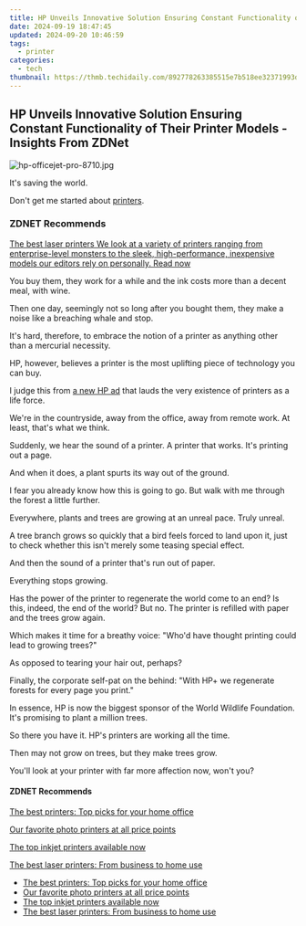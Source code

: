 ```yaml
---
title: HP Unveils Innovative Solution Ensuring Constant Functionality of Their Printer Models - Insights From ZDNet
date: 2024-09-19 18:47:45
updated: 2024-09-20 10:46:59
tags:
  - printer
categories:
  - tech
thumbnail: https://thmb.techidaily.com/892778263385515e7b518ee32371993d4538db30fcfa28225c01631f4b2e459e.jpg
---
```


## HP Unveils Innovative Solution Ensuring Constant Functionality of Their Printer Models - Insights From ZDNet

![hp-officejet-pro-8710.jpg](https://www.zdnet.com/a/img/resize/037afeb5248b7ffe1295a83da43e9d9c7d129a87/2020/08/28/12b43c3e-420f-4890-be81-91bfcee7e798/hp-officejet-pro-8710.jpg?auto=webp&width=1280)

It's saving the world.

Don't get me started about [printers](https://www.zdnet.com/topic/printers/).

### **ZDNET** Recommends

[The best laser printers We look at a variety of printers ranging from enterprise-level monsters to the sleek, high-performance, inexpensive models our editors rely on personally.  Read now](https://www.zdnet.com/article/best-laser-printer/)

You buy them, they work for a while and the ink costs more than a decent meal, with wine.

Then one day, seemingly not so long after you bought them, they make a noise like a breaching whale and stop. 

It's hard, therefore, to embrace the notion of a printer as anything other than a mercurial necessity.

HP, however, believes a printer is the most uplifting piece of technology you can buy. 

I judge this from [a new HP ad](https://www.youtube.com/watch?v=2aK2mjXEi0o) that lauds the very existence of printers as a life force.

We're in the countryside, away from the office, away from remote work. At least, that's what we think.

Suddenly, we hear the sound of a printer. A printer that works. It's printing out a page.

And when it does, a plant spurts its way out of the ground.

I fear you already know how this is going to go. But walk with me through the forest a little further.

Everywhere, plants and trees are growing at an unreal pace. Truly unreal.

A tree branch grows so quickly that a bird feels forced to land upon it, just to check whether this isn't merely some teasing special effect.

And then the sound of a printer that's run out of paper.

Everything stops growing. 

Has the power of the printer to regenerate the world come to an end? Is this, indeed, the end of the world? But no. The printer is refilled with paper and the trees grow again. 

Which makes it time for a breathy voice: "Who'd have thought printing could lead to growing trees?" 

As opposed to tearing your hair out, perhaps?

Finally, the corporate self-pat on the behind: "With HP+ we regenerate forests for every page you print."

In essence, HP is now the biggest sponsor of the World Wildlife Foundation. It's promising to plant a million trees. 

So there you have it. HP's printers are working all the time.

Then may not grow on trees, but they make trees grow.

You'll look at your printer with far more affection now, won't you?

#### **ZDNET** Recommends

[The best printers: Top picks for your home office](https://www.zdnet.com/article/best-printer/ "The best printers: Top picks for your home office")

[Our favorite photo printers at all price points](https://www.zdnet.com/article/best-photo-printer/ "Our favorite photo printers at all price points")

[The top inkjet printers available now](https://www.zdnet.com/article/best-inkjet-printer/ "The top inkjet printers available now")

[The best laser printers: From business to home use](https://www.zdnet.com/article/best-laser-printer/ "The best laser printers: From business to home use")

* [The best printers: Top picks for your home office](https://www.zdnet.com/article/best-printer/ "The best printers: Top picks for your home office")
* [Our favorite photo printers at all price points](https://www.zdnet.com/article/best-photo-printer/ "Our favorite photo printers at all price points")
* [The top inkjet printers available now](https://www.zdnet.com/article/best-inkjet-printer/ "The top inkjet printers available now")
* [The best laser printers: From business to home use](https://www.zdnet.com/article/best-laser-printer/ "The best laser printers: From business to home use")

<ins class="adsbygoogle"
     style="display:block"
     data-ad-format="autorelaxed"
     data-ad-client="ca-pub-7571918770474297"
     data-ad-slot="1223367746"></ins>



<ins class="adsbygoogle"
     style="display:block"
     data-ad-client="ca-pub-7571918770474297"
     data-ad-slot="8358498916"
     data-ad-format="auto"
     data-full-width-responsive="true"></ins>
